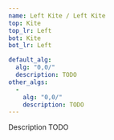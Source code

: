 ```yaml
---
name: Left Kite / Left Kite
top: Kite
top_lr: Left
bot: Kite
bot_lr: Left

default_alg:
  alg: "0,0/"
  description: TODO
other_algs:
  -
    alg: "0,0/"
    description: TODO
---
```


Description TODO


